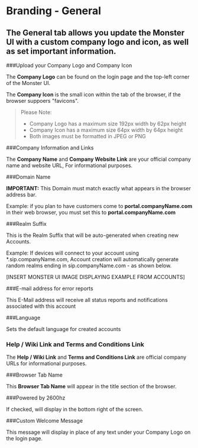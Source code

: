 # Branding - General

## The General tab allows you update the Monster UI with a custom company logo and icon, as well as set important information.

###Upload your Company Logo and  Company Icon

The **Company Logo** can be found on the login page and the top-left corner of the Monster UI.

The **Company Icon** is the small icon within the tab of the browser, if the browser suppoers "favicons".

> Please Note: <br>
> * Company Logo has a maximum size 192px width by 62px height <br>
> * Company Icon has a maximum size 64px width by 64px height <br>
> * Both images must be formatted in JPEG or PNG

###Company Information and Links

The **Company Name** and **Company Website Link** are your official company name and website URL, For informational purposes. 

###Domain Name

**IMPORTANT:** This Domain must match exactly what appears in the browser address bar. 

Example: if you plan to have customers come to **portal.companyName.com** in their web browser, you must set this to **portal.companyName.com**

###Realm Suffix

This is the Realm Suffix that will be auto-generated when creating new Accounts.

Example: If devices will connect to your account using *.sip.companyName.com, Account creation will automatically generate random realms ending in sip.companyName.com - as shown below.

[INSERT MONSTER UI IMAGE DISPLAYING EXAMPLE FROM ACCOUNTS]

###E-mail address for error reports

This E-Mail address will receive all status reports and notifications associated with this account

###Language

Sets the default language for created accounts

### Help / Wiki Link and Terms and Conditions Link

The **Help / Wiki Link** and **Terms and Conditions Link** are official company URLs for informational purposes. 

###Browser Tab Name

This **Browser Tab Name** will appear in the title section of the browser.

###Powered by 2600hz

If checked, will display in the bottom right of the screen. 

###Custom Welcome Message

This message will display in place of any text under your Company Logo on the login page.

